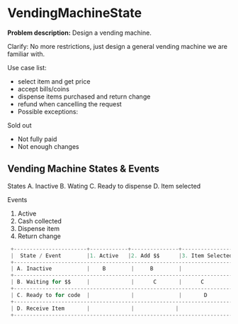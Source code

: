 # VendingMachineState

 **Problem description:**
 Design a vending machine.

 Clarify:
 No more restrictions, just design a general vending machine we are familiar with.

 Use case list:
 - select item and get price
 - accept bills/coins
 - dispense items purchased and return change
 - refund when cancelling the request
 - Possible exceptions:

 Sold out
 - Not fully paid
 - Not enough changes


## Vending Machine States & Events

 States
 A. Inactive
 B. Wating
 C. Ready to dispense
 D. Item selected
 
 Events
 1. Active
 2. Cash collected
 3. Dispense item
 4. Return change

 
```swift 
 +-----------------------+------------+---------------+-----------------+-----------+
 |  State / Event        |1. Active   |2. Add $$      |3. Item Selected |4. Dispense |
 +----------------------------------------------------------------------------------+
 | A. Inactive           |    B        |     B        |                |            |
 +----------------------------------------------------------------------------------+
 | B. Waiting for $$     |             |      C       |      C          |            |
 +----------------------------------------------------------------------------------+
 | C. Ready to for code  |             |              |       D         |      D     |
 +----------------------------------------------------------------------------------+
 | D. Receive Item       |             |             |                |        A    |
 +----------------------------------------------------------------------------------+
 ```

